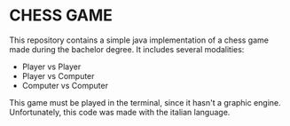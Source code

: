 # CHESS GAME
This repository contains a simple java implementation of a chess game made during the bachelor degree.
It includes several modalities:
  - Player vs Player 
  - Player vs Computer
  - Computer vs Computer

This game must be played in the terminal, since it hasn't a graphic engine.
Unfortunately, this code was made with the italian language.
